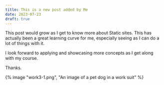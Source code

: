 ```yaml
---
title: This is a new post added by Me
date: 2023-07-23
draft: true
---
```

This post would grow as I get to know more about Static sites.
This has actually been a great learning curve for me, especially seeing as I can do a lot of things with it.

I look forward to applying and showcasing more concepts as I get along with my course.

Thanks.

{% image "work3-1.png", "An image of a pet dog in a work suit" %}
